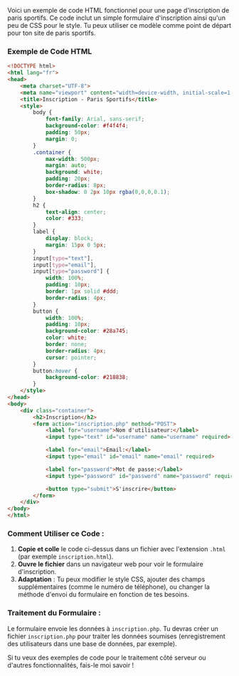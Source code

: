 Voici un exemple de code HTML fonctionnel pour une page d'inscription de paris sportifs. Ce code inclut un simple formulaire d'inscription ainsi qu'un peu de CSS pour le style. Tu peux utiliser ce modèle comme point de départ pour ton site de paris sportifs.

### Exemple de Code HTML

```html
<!DOCTYPE html>
<html lang="fr">
<head>
    <meta charset="UTF-8">
    <meta name="viewport" content="width=device-width, initial-scale=1.0">
    <title>Inscription - Paris Sportifs</title>
    <style>
        body {
            font-family: Arial, sans-serif;
            background-color: #f4f4f4;
            padding: 50px;
            margin: 0;
        }
        .container {
            max-width: 500px;
            margin: auto;
            background: white;
            padding: 20px;
            border-radius: 8px;
            box-shadow: 0 2px 10px rgba(0,0,0,0.1);
        }
        h2 {
            text-align: center;
            color: #333;
        }
        label {
            display: block;
            margin: 15px 0 5px;
        }
        input[type="text"],
        input[type="email"],
        input[type="password"] {
            width: 100%;
            padding: 10px;
            border: 1px solid #ddd;
            border-radius: 4px;
        }
        button {
            width: 100%;
            padding: 10px;
            background-color: #28a745;
            color: white;
            border: none;
            border-radius: 4px;
            cursor: pointer;
        }
        button:hover {
            background-color: #218838;
        }
    </style>
</head>
<body>
    <div class="container">
        <h2>Inscription</h2>
        <form action="inscription.php" method="POST">
            <label for="username">Nom d'utilisateur:</label>
            <input type="text" id="username" name="username" required>

            <label for="email">Email:</label>
            <input type="email" id="email" name="email" required>

            <label for="password">Mot de passe:</label>
            <input type="password" id="password" name="password" required>

            <button type="submit">S'inscrire</button>
        </form>
    </div>
</body>
</html>
```

### Comment Utiliser ce Code :

1. **Copie et colle** le code ci-dessus dans un fichier avec l'extension `.html` (par exemple `inscription.html`).
2. **Ouvre le fichier** dans un navigateur web pour voir le formulaire d'inscription.
3. **Adaptation** : Tu peux modifier le style CSS, ajouter des champs supplémentaires (comme le numéro de téléphone), ou changer la méthode d'envoi du formulaire en fonction de tes besoins.

### Traitement du Formulaire :
Le formulaire envoie les données à `inscription.php`. Tu devras créer un fichier `inscription.php` pour traiter les données soumises (enregistrement des utilisateurs dans une base de données, par exemple).

Si tu veux des exemples de code pour le traitement côté serveur ou d'autres fonctionnalités, fais-le moi savoir !
